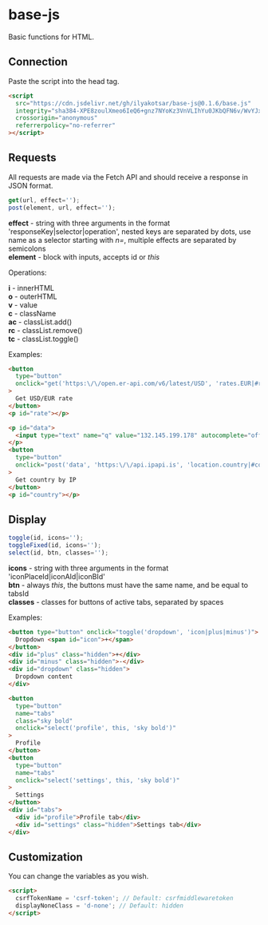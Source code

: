 # base-js

Basic functions for HTML.

## Connection

Paste the script into the head tag.

```html
<script
  src="https://cdn.jsdelivr.net/gh/ilyakotsar/base-js@0.1.6/base.js"
  integrity="sha384-XPE8zoulXmeo6IeQ6+gnz7NYoKz3VnVLIhYu0JKbQFN6v/WvYJx0Kjb1FLpjQO47"
  crossorigin="anonymous"
  referrerpolicy="no-referrer"
></script>
```

## Requests

All requests are made via the Fetch API and should receive a response in JSON format.

```js
get(url, effect='');
post(element, url, effect='');
```

**effect** - string with three arguments in the format 'responseKey|selector|operation',
nested keys are separated by dots, use name as a selector starting with *n=*,
multiple effects are separated by semicolons\
**element** - block with inputs, accepts id or *this*

Operations:

**i** - innerHTML\
**o** - outerHTML\
**v** - value\
**c** - className\
**ac** - classList.add()\
**rc** - classList.remove()\
**tc** - classList.toggle()

Examples:

```html
<button
  type="button"
  onclick="get('https:\/\/open.er-api.com/v6/latest/USD', 'rates.EUR|#rate|i')"
>
  Get USD/EUR rate
</button>
<p id="rate"></p>
```

```html
<p id="data">
  <input type="text" name="q" value="132.145.199.178" autocomplete="off">
</p>
<button
  type="button"
  onclick="post('data', 'https:\/\/api.ipapi.is', 'location.country|#country|i')"
>
  Get country by IP
</button>
<p id="country"></p>
```

## Display

```js
toggle(id, icons='');
toggleFixed(id, icons='');
select(id, btn, classes='');
```

**icons** - string with three arguments in the format 'iconPlaceId|iconAId|iconBId'\
**btn** - always *this*, the buttons must have the same name, and be equal to tabsId\
**classes** - classes for buttons of active tabs, separated by spaces

Examples:

```html
<button type="button" onclick="toggle('dropdown', 'icon|plus|minus')">
  Dropdown <span id="icon">+</span>
</button>
<div id="plus" class="hidden">+</div>
<div id="minus" class="hidden">-</div>
<div id="dropdown" class="hidden">
  Dropdown content
</div>
```

```html
<button
  type="button"
  name="tabs"
  class="sky bold"
  onclick="select('profile', this, 'sky bold')"
>
  Profile
</button>
<button
  type="button"
  name="tabs"
  onclick="select('settings', this, 'sky bold')"
>
  Settings
</button>
<div id="tabs">
  <div id="profile">Profile tab</div>
  <div id="settings" class="hidden">Settings tab</div>
</div>
```

## Customization

You can change the variables as you wish.

```html
<script>
  csrfTokenName = 'csrf-token'; // Default: csrfmiddlewaretoken
  displayNoneClass = 'd-none'; // Default: hidden  
</script>
```
